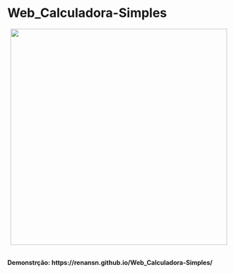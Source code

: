 
# Web_Calculadora-Simples
<p align="center">
    <img src="https://github.com/RenanSN/Web_Calculadora-Simples/blob/master/capa.png" width="490">
  </a>
</p>
<br>
<b> Demonstrção: https://renansn.github.io/Web_Calculadora-Simples/ <b>
